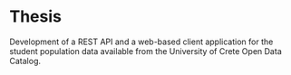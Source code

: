 # Thesis
Development of a REST API and a web-based client application for the student population data available from the University of Crete Open Data Catalog.
